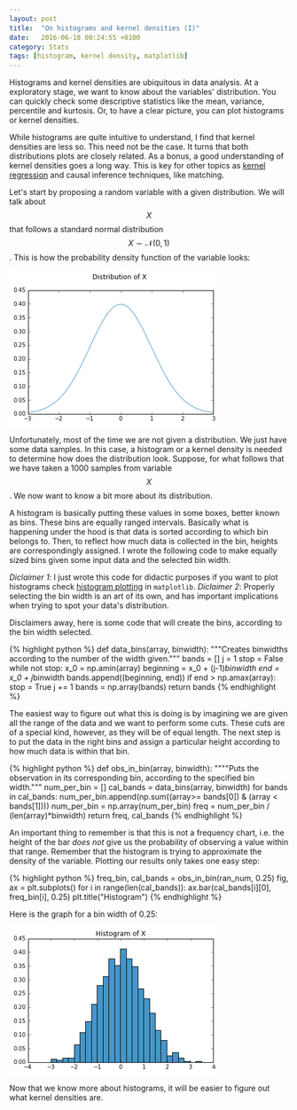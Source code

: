 ```yaml
---
layout: post
title:  "On histograms and kernel densities (I)"
date:   2016-06-18 00:24:55 +0100
category: Stats
tags: [histogram, kernel density, matplotlib]
---
```


Histograms and kernel densities are ubiquitous in data analysis. At a exploratory stage, we want to know about the variables' distribution. You can quickly check some descriptive statistics like the mean, variance, percentile and kurtosis. Or, to have a clear picture, you can plot histograms or kernel densities.

While histograms are quite intuitive to understand, I find that kernel densities are less so. This need not be the case. It turns that both distributions plots are closely related. As a bonus, a good understanding of kernel densities goes a long way. This is key for other topics as [kernel regression](https://en.wikipedia.org/wiki/Kernel_regression) and causal inference techniques, like matching. 

Let's start by proposing a random variable with a given distribution. We will talk about $$X$$ that follows a standard normal distribution $$X \sim \mathcal{N}(0,1)$$. This is how the probability density function of the variable looks: 

<img src="/img/true_dist.png" alt="time series" class="image-post"> 

Unfortunately, most of the time we are not given a distribution. We just have some data samples. In this case, a histogram or a kernel density is needed to determine how does the distribution look. Suppose, for what follows that we have taken a 1000 samples from variable $$X$$. We now want to know a bit more about its distribution.

A histogram is basically putting these values in some boxes, better known as bins. These bins are equally ranged intervals. Basically what is happening under the hood is that data is sorted according to which bin belongs to. Then, to reflect how much data is collected in the bin, heights are correspondingly assigned. I wrote the following code to make equally sized bins given some input data and the selected bin width. 

*Diclaimer 1*: I just wrote this code for didactic purposes if you want to plot histograms check [histogram plotting](http://matplotlib.org/1.2.1/examples/pylab_examples/histogram_demo.html) in `matplotlib`. *Diclaimer 2*: Properly selecting the bin width is an art of its own, and has important implications when trying to spot your data's distribution. 

Disclaimers away, here is some code that will create the bins, according to the bin width selected.


{% highlight python %}
def data_bins(array, binwidth):
    """Creates binwidths according to 
    the number of the width given."""
    bands = []
    j = 1
    stop = False
    while not stop:
        x_0 = np.amin(array) 
        beginning = x_0  + (j-1)*binwidth
        end = x_0  + j*binwidth
        bands.append((beginning, end))
        if end > np.amax(array):
            stop = True
        j += 1
    bands = np.array(bands)
    return bands
{% endhighlight %}


The easiest way to figure out what this is doing is by imagining we are given all the range of the data and we want to perform some cuts. These cuts are of a special kind, however, as they will be of equal length. The next step is to put the data in the right bins and assign a particular height according to how much data is within that bin. 

{% highlight python %}
def obs_in_bin(array, binwidth):
    """"Puts the observation in its 
    corresponding bin, according to the 
    specified bin width."""
    num_per_bin = []
    cal_bands = data_bins(array, binwidth)
    for bands in cal_bands:
        num_per_bin.append(np.sum((array>= bands[0]) 
         & (array < bands[1])))
    num_per_bin = np.array(num_per_bin)
    freq = num_per_bin / (len(array)*binwidth)
    return freq, cal_bands
{% endhighlight %}

An important thing to remember is that this is not a frequency chart, i.e. the height of the bar *does not* give us the probability of observing a value within that range. Remember that the histogram is trying to approximate the density of the variable. Plotting our results only takes one easy step:


{% highlight python %}
freq_bin, cal_bands = obs_in_bin(ran_num, 0.25)
fig, ax = plt.subplots()
for i in range(len(cal_bands)):
    ax.bar(cal_bands[i][0], freq_bin[i], 0.25)
plt.title("Histogram")
{% endhighlight %}

Here is the graph for a bin width of 0.25:

<img src="/img/histogram.png" alt="time series" class="image-post"> 

Now that we know more about histograms, it will be easier to figure out what kernel densities are.














